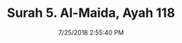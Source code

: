---
title       : "Surah 5. Al-Maida, Ayah 118"
date        : 7/25/2018 2:55:40 PM
draft       : false
type        : "quran"
layout      : "compare"
BookCode    : "CMP"
SurahNumber : "5"
AyahNumber  : "118"
TotalAyah   : "120"
---
